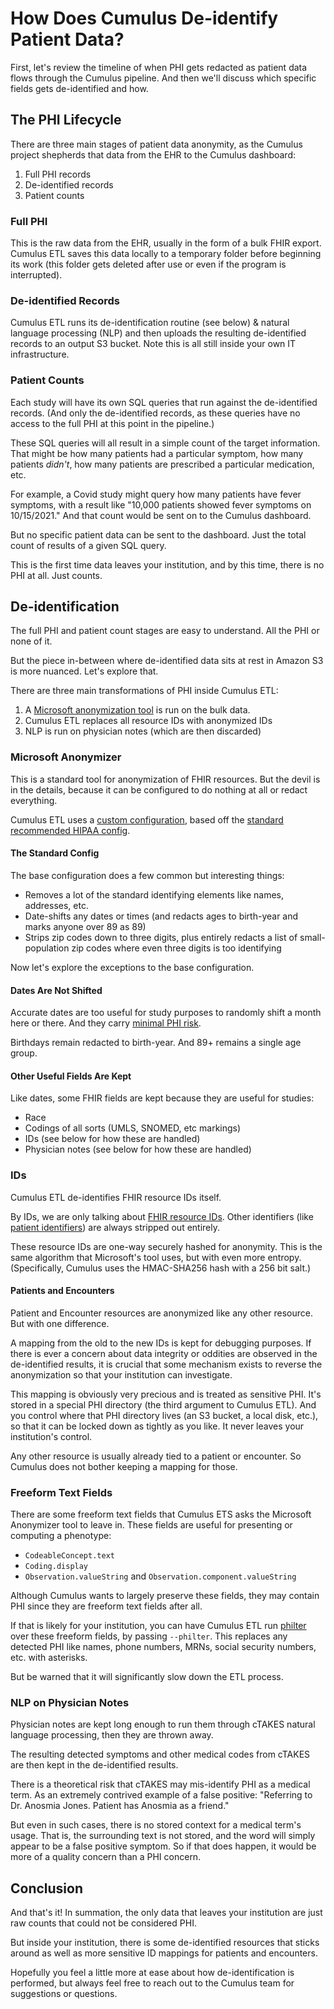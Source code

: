 <!-- Target audience: non-programmers, direct tone -->

# How Does Cumulus De-identify Patient Data?

First, let's review the timeline of when PHI gets redacted as
patient data flows through the Cumulus pipeline.
And then we'll discuss which specific fields gets de-identified and how.

## The PHI Lifecycle

There are three main stages of patient data anonymity,
as the Cumulus project shepherds that data from the EHR to the Cumulus dashboard:

1. Full PHI records
2. De-identified records
3. Patient counts

### Full PHI

This is the raw data from the EHR, usually in the form of a bulk FHIR export.
Cumulus ETL saves this data locally to a temporary folder before beginning its work
(this folder gets deleted after use or even if the program is interrupted).

### De-identified Records

Cumulus ETL runs its de-identification routine (see below) & natural language processing (NLP)
and then uploads the resulting de-identified records to an output S3 bucket.
Note this is all still inside your own IT infrastructure.

### Patient Counts

Each study will have its own SQL queries that run against the de-identified records.
(And only the de-identified records,
as these queries have no access to the full PHI at this point in the pipeline.)

These SQL queries will all result in a simple count of the target information.
That might be how many patients had a particular symptom, how many patients _didn't_,
how many patients are prescribed a particular medication, etc.

For example, a Covid study might query how many patients have fever symptoms,
with a result like "10,000 patients showed fever symptoms on 10/15/2021."
And that count would be sent on to the Cumulus dashboard.

But no specific patient data can be sent to the dashboard.
Just the total count of results of a given SQL query.

This is the first time data leaves your institution, and by this time,
there is no PHI at all. Just counts.

## De-identification

The full PHI and patient count stages are easy to understand.
All the PHI or none of it.

But the piece in-between where de-identified data sits at rest in Amazon S3 is more nuanced.
Let's explore that.

There are three main transformations of PHI inside Cumulus ETL:
1. A [Microsoft anonymization tool](https://github.com/microsoft/Tools-for-Health-Data-Anonymization)
   is run on the bulk data.
2. Cumulus ETL replaces all resource IDs with anonymized IDs
3. NLP is run on physician notes (which are then discarded)

### Microsoft Anonymizer

This is a standard tool for anonymization of FHIR resources.
But the devil is in the details, because it can be configured to do nothing at all
or redact everything.

Cumulus ETL uses a
[custom configuration](https://github.com/smart-on-fhir/cumulus-etl/blob/main/cumulus/deid/ms-config.json),
based off the
[standard recommended HIPAA config](https://github.com/microsoft/Tools-for-Health-Data-Anonymization/blob/master/FHIR/src/Microsoft.Health.Fhir.Anonymizer.R4.CommandLineTool/configuration-sample.json).

#### The Standard Config

The base configuration does a few common but interesting things:
- Removes a lot of the standard identifying elements like names, addresses, etc.
- Date-shifts any dates or times (and redacts ages to birth-year and marks anyone over 89 as 89)
- Strips zip codes down to three digits, plus entirely redacts a list of small-population zip codes
  where even three digits is too identifying

Now let's explore the exceptions to the base configuration.

#### Dates Are Not Shifted

Accurate dates are too useful for study purposes to randomly shift a month here or there.
And they carry
[minimal PHI risk](https://www.ncbi.nlm.nih.gov/pmc/articles/PMC3907029/).

Birthdays remain redacted to birth-year.
And 89+ remains a single age group.

#### Other Useful Fields Are Kept

Like dates, some FHIR fields are kept because they are useful for studies:
- Race
- Codings of all sorts (UMLS, SNOMED, etc markings)
- IDs (see below for how these are handled)
- Physician notes (see below for how these are handled)

### IDs

Cumulus ETL de-identifies FHIR resource IDs itself.

By IDs, we are only talking about
[FHIR resource IDs](https://www.hl7.org/fhir/resource-definitions.html#Resource.id).
Other identifiers (like
[patient identifiers](https://www.hl7.org/fhir/patient-definitions.html#Patient.identifier))
are always stripped out entirely.

These resource IDs are one-way securely hashed for anonymity.
This is the same algorithm that Microsoft's tool uses, but with even more entropy.
(Specifically, Cumulus uses the HMAC-SHA256 hash with a 256 bit salt.)

#### Patients and Encounters

Patient and Encounter resources are anonymized like any other resource.
But with one difference.

A mapping from the old to the new IDs is kept for debugging purposes.
If there is ever a concern about data integrity or oddities are observed in the
de-identified results, it is crucial that some mechanism exists to reverse the
anonymization so that your institution can investigate.

This mapping is obviously very precious and is treated as sensitive PHI.
It's stored in a special PHI directory (the third argument to Cumulus ETL).
And you control where that PHI directory lives (an S3 bucket, a local disk, etc.),
so that it can be locked down as tightly as you like.
It never leaves your institution's control.

Any other resource is usually already tied to a patient or encounter.
So Cumulus does not bother keeping a mapping for those.

### Freeform Text Fields

There are some freeform text fields that Cumulus ETS asks the Microsoft Anonymizer tool to leave in.
These fields are useful for presenting or computing a phenotype:
- `CodeableConcept.text`
- `Coding.display`
- `Observation.valueString` and `Observation.component.valueString`

Although Cumulus wants to largely preserve these fields,
they may contain PHI since they are freeform text fields after all.

If that is likely for your institution, you can have Cumulus ETL run
[philter](https://github.com/SironaMedical/philter-lite) over these freeform fields, by passing `--philter`.
This replaces any detected PHI like names, phone numbers, MRNs, social security numbers, etc. with asterisks.

But be warned that it will significantly slow down the ETL process.

### NLP on Physician Notes

Physician notes are kept long enough to run them through cTAKES natural language processing,
then they are thrown away.

The resulting detected symptoms and other medical codes from cTAKES are then kept in the de-identified results.

There is a theoretical risk that cTAKES may mis-identify PHI as a medical term.
As an extremely contrived example of a false positive:
"Referring to Dr. Anosmia Jones. Patient has Anosmia as a friend."

But even in such cases, there is no stored context for a medical term's usage.
That is, the surrounding text is not stored, and the word will simply appear to be a false positive symptom.
So if that does happen, it would be more of a quality concern than a PHI concern.

## Conclusion

And that's it!
In summation, the only data that leaves your institution are just raw counts that could not be considered PHI.

But inside your institution, there is some de-identified resources that sticks around
as well as more sensitive ID mappings for patients and encounters.

Hopefully you feel a little more at ease about how de-identification is performed,
but always feel free to reach out to the Cumulus team for suggestions or questions.
